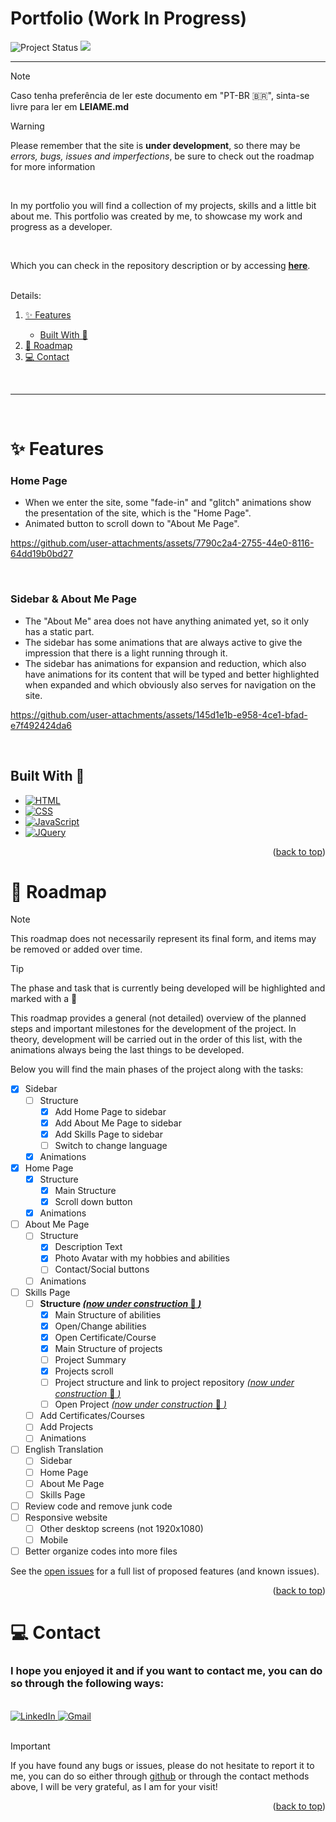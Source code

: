 <p id="top">

# Portfolio (Work In Progress)

<img src="https://img.shields.io/badge/Project%20Status-In%20Development-yellow" alt="Project Status">
<img src="https://img.shields.io/website?url=https%3A%2F%2Fpedromondek.github.io%2FPortfolio%2F"/>
<!-- <img src="https://img.shields.io/badge/Project%20Status-Finished-brightgreen" alt="Project Status"> -->
</p>

----------

> [!NOTE]
> Caso tenha preferência de ler este documento em "PT-BR :brazil:", sinta-se livre para ler em **LEIAME.md**

> [!WARNING]
> Please remember that the site is **under development**, so there may be *errors, bugs, issues and imperfections*, be sure to check out the roadmap for more information

<br>

In my portfolio you will find a collection of my projects, skills and a little bit about me. This portfolio was created by me, to showcase my work and progress as a developer.

<br>

Which you can check in the repository description or by accessing <u>**[here](https://pedromondek.github.io/Portfolio/)**</u>.

<br>

<summary>Details:</summary>
  <ol>
    <li><a href="#✨-Features">✨ Features</a></li>
    <ul>
        <li><a href="#Built-With-🔨"> Built With 🔨</a></li>
    </ul>
    <li><a href="#🚧-Roadmap">🚧 Roadmap</a></li>
    <li><a href="#💻-Contact">💻 Contact</a></li>
  </ol>

<br>

----------

<br>

# ✨ Features 

### Home Page
- When we enter the site, some "fade-in" and "glitch" animations show the presentation of the site, which is the "Home Page".
- Animated button to scroll down to "About Me Page".

https://github.com/user-attachments/assets/7790c2a4-2755-44e0-8116-64dd19b0bd27

<br>

### Sidebar & About Me Page
- The "About Me" area does not have anything animated yet, so it only has a static part.
- The sidebar has some animations that are always active to give the impression that there is a light running through it.
- The sidebar has animations for expansion and reduction, which also have animations for its content that will be typed and better highlighted when expanded and which obviously also serves for navigation on the site.

https://github.com/user-attachments/assets/145d1e1b-e958-4ce1-bfad-e7f492424da6

<br>

<!-- ### Skills Page
- 

<br> -->

## Built With 🔨

* [![HTML][HTML.com]][HTML-url]
* [![CSS][CSS.com]][CSS-url]
* [![JavaScript][JavaScript.com]][JavaScript-url]
* [![JQuery][JQuery.com]][JQuery-url]

[HTML.com]: https://img.shields.io/badge/HTML-E34F26?style=for-the-badge&logo=html5&logoColor=white
[HTML-url]: https://www.w3schools.com/html/

[CSS.com]: https://img.shields.io/badge/CSS-1572B6?style=for-the-badge&logo=css3&logoColor=white
[CSS-url]: https://www.w3schools.com/css/

[JavaScript.com]: https://img.shields.io/badge/JavaScript-F7DF1E?style=for-the-badge&logo=javascript&logoColor=white
[JavaScript-url]: https://www.w3schools.com/js/

[JQuery.com]: https://img.shields.io/badge/jQuery-0769AD?style=for-the-badge&logo=jquery&logoColor=white
[JQuery-url]: https://jquery.com/

<p align="right">(<a href="#top">back to top</a>)</p>

# 🚧 Roadmap

>[!NOTE]
> This roadmap does not necessarily represent its final form, and items may be removed or added over time.

>[!TIP]
> The phase and task that is currently being developed will be highlighted and marked with a 🚧

This roadmap provides a general (not detailed) overview of the planned steps and important milestones for the development of the project. In theory, development will be carried out in the order of this list, with the animations always being the last things to be developed.

Below you will find the main phases of the project along with the tasks:

- [x] Sidebar
  - [ ] Structure
    - [x] Add Home Page to sidebar
    - [x] Add About Me Page to sidebar
    - [x] Add Skills Page to sidebar
    - [ ] Switch to change language
  - [x] Animations
- [x] Home Page
  - [x] Structure
    - [x] Main Structure
    - [x] Scroll down button
  - [x] Animations
- [ ] About Me Page
  - [ ] Structure
    - [x] Description Text
    - [x] Photo Avatar with my hobbies and abilities
    - [ ] Contact/Social buttons
  - [ ] Animations
- [ ] Skills Page
  - [ ] **Structure <u>*(now under construction* 🚧 *)*</u>**
    - [x] Main Structure of abilities
    - [x] Open/Change abilities
    - [x] Open Certificate/Course
    - [x] Main Structure of projects
    - [ ] Project Summary
    - [x] Projects scroll
    - [ ] Project structure and link to project repository <u>*(now under construction* 🚧 *)*</u>
    - [ ] Open Project <u>*(now under construction* 🚧 *)*</u>
  - [ ] Add Certificates/Courses
  - [ ] Add Projects
  - [ ] Animations
- [ ] English Translation
  - [ ] Sidebar
  - [ ] Home Page
  - [ ] About Me Page
  - [ ] Skills Page
- [ ] Review code and remove junk code
- [ ] Responsive website
  - [ ] Other desktop screens (not 1920x1080)
  - [ ] Mobile
- [ ] Better organize codes into more files

See the [open issues](https://github.com/pedromondek/Portfolio/issues) for a full list of proposed features (and known issues).

<p align="right">(<a href="#top">back to top</a>)</p>

# 💻 Contact

### I hope you enjoyed it and if you want to contact me, you can do so through the following ways:

<br>

<a href="https://www.linkedin.com/in/pedromondek">
  <img src="https://img.shields.io/badge/LinkedIn-0077B5?style=for-the-badge&logo=linkedin&logoColor=white" alt="LinkedIn">
</a>

<a href="mailto:phmondek@gmail.com">
  <img src="https://img.shields.io/badge/Gmail-D14836?style=for-the-badge&logo=gmail&logoColor=white" alt="Gmail">
</a>

<br>

<br>

> [!IMPORTANT]
> If you have found any bugs or issues, please do not hesitate to report it to me, you can do so either through [github](https://github.com/pedromondek/Portfolio/issues) or through the contact methods above, I will be very grateful, as I am for your visit!

<p align="right">(<a href="#top">back to top</a>)</p>
